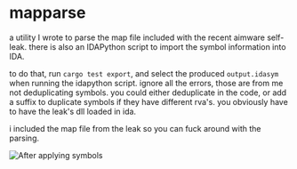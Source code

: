 # mapparse

a utility I wrote to parse the map file included with the recent aimware self-leak.
there is also an IDAPython script to import the symbol information into IDA.

to do that, run `cargo test export`, and select the produced `output.idasym` when running the idapython script. ignore all the errors, those are from me not deduplicating symbols. you could either deduplicate in the code, or add a suffix to duplicate symbols if they have different rva's.
you obviously have to have the leak's dll loaded in ida.

i included the map file from the leak so you can fuck around with the parsing.

![After applying symbols](https://i.imgur.com/fY0u3qS.png)
